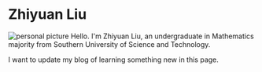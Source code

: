 # Zhiyuan Liu

![personal picture](https://Zhi-yuan-Liu.github.io/self-photo.jpg)
Hello. I'm Zhiyuan Liu, an undergraduate in Mathematics majority from Southern University of Science and Technology.

I want to update my blog of learning something new in this page.
